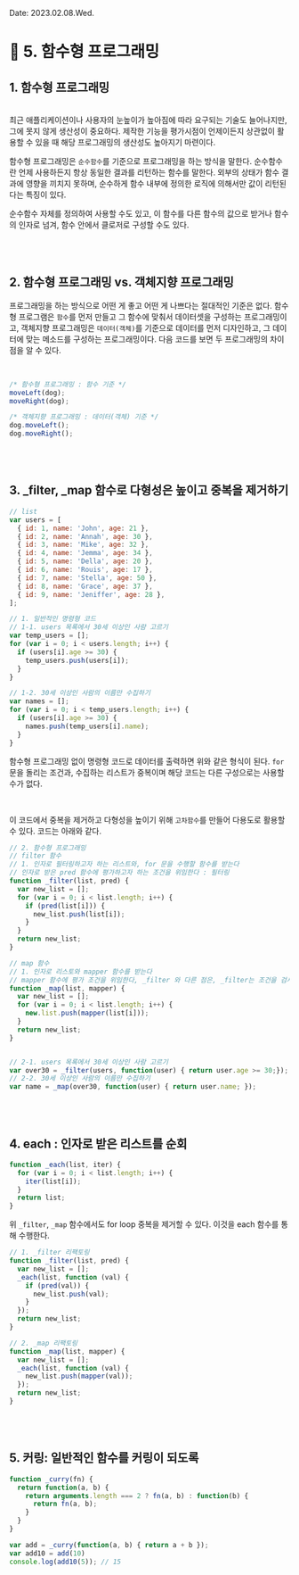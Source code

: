 Date: 2023.02.08.Wed.

 # :memo: 5. 함수형 프로그래밍

## 1. 함수형 프로그래밍
<br/>
최근 애플리케이션이나 사용자의 눈높이가 높아짐에 따라 요구되는 기술도 늘어나지만, 그에 못지 않게 생산성이 중요하다. 제작한 기능을 평가시점이 언제이든지 상관없이 활용할 수 있을 때 해당 프로그래밍의 생산성도 높아지기 마련이다.

함수형 프로그래밍은 `순수함수`를 기준으로 프로그래밍을 하는 방식을 말한다. 순수함수란 언제 사용하든지 항상 동일한 결과를 리턴하는 함수를 말한다. 외부의 상태가 함수 결과에 영향을 끼치지 못하며, 순수하게 함수 내부에 정의한 로직에 의해서만 값이 리턴된다는 특징이 있다.

순수함수 자체를 정의하여 사용할 수도 있고, 이 함수를 다른 함수의 값으로 받거나 함수의 인자로 넘겨, 함수 안에서 클로저로 구성할 수도 있다.

<br/><br/>

## 2. 함수형 프로그래밍 vs. 객체지향 프로그래밍

프로그래밍을 하는 방식으로 어떤 게 좋고 어떤 게 나쁘다는 절대적인 기준은 없다. 함수형 프로그램은 `함수`를 먼저 만들고 그 함수에 맞춰서 데이터셋을 구성하는 프로그래밍이고, 객체지향 프로그래밍은 `데이터(객체)`를 기준으로 데이터를 먼저 디자인하고, 그 데이터에 맞는 메소드를 구성하는 프로그래밍이다. 다음 코드를 보면 두 프로그래밍의 차이점을 알 수 있다.

<br/>

```js
/* 함수형 프로그래밍 : 함수 기준 */
moveLeft(dog);
moveRight(dog);

/* 객체지향 프로그래밍 : 데이터(객체) 기준 */
dog.moveLeft();
dog.moveRight();
```

<br/><br/>

## 3. _filter, _map 함수로 다형성은 높이고 중복을 제거하기

```js
// list
var users = [
  { id: 1, name: 'John', age: 21 },
  { id: 2, name: 'Annah', age: 30 },
  { id: 3, name: 'Mike', age: 32 },
  { id: 4, name: 'Jemma', age: 34 },
  { id: 5, name: 'Della', age: 20 },
  { id: 6, name: 'Rouis', age: 17 },
  { id: 7, name: 'Stella', age: 50 },
  { id: 8, name: 'Grace', age: 37 },
  { id: 9, name: 'Jeniffer', age: 28 },
];

// 1. 일반적인 명령형 코드
// 1-1. users 목록에서 30세 이상인 사람 고르기
var temp_users = [];
for (var i = 0; i < users.length; i++) {
  if (users[i].age >= 30) {
    temp_users.push(users[i]);
  }
}

// 1-2. 30세 이상인 사람의 이름만 수집하기
var names = [];
for (var i = 0; i < temp_users.length; i++) {
  if (users[i].age >= 30) {
    names.push(temp_users[i].name);
  }
}
```

함수형 프로그래밍 없이 명령형 코드로 데이터를 출력하면 위와 같은 형식이 된다. `for`문을 돌리는 조건과, 수집하는 리스트가 중복이며 해당 코드는 다른 구성으로는 사용할 수가 없다.

<br/>

이 코드에서 중복을 제거하고 다형성을 높이기 위해 `고차함수`를 만들어 다용도로 활용할 수 있다. 코드는 아래와 같다.

```js
// 2. 함수형 프로그래밍
// filter 함수
// 1. 인자로 필터링하고자 하는 리스트와, for 문을 수행할 함수를 받는다
// 인자로 받은 pred 함수에 평가하고자 하는 조건을 위임한다 : 필터링
function _filter(list, pred) {
  var new_list = [];
  for (var i = 0; i < list.length; i++) {
    if (pred(list[i])) {
      new_list.push(list[i]);
    }
  }
  return new_list;
}

// map 함수
// 1. 인자로 리스토와 mapper 함수를 받는다
// mapper 함수에 평가 조건을 위임한다, _filter 와 다른 점은, _filter는 조건을 검사하는 항목이 있다는 것
function _map(list, mapper) {
  var new_list = [];
  for (var i = 0; i < list.length; i++) {
    new.list.push(mapper(list[i]));
  }
  return new_list;
}


// 2-1. users 목록에서 30세 이상인 사람 고르기
var over30 = _filter(users, function(user) { return user.age >= 30;});
// 2-2. 30세 이상인 사람의 이름만 수집하기
var name = _map(over30, function(user) { return user.name; });
```

<br/><br/>

## 4. each : 인자로 받은 리스트를 순회
```js
function _each(list, iter) {
  for (var i = 0; i < list.length; i++) {
    iter(list[i]);
  }
  return list;
}
```

위 `_filter`, `_map` 함수에서도 for loop 중복을 제거할 수 있다. 이것을 each 함수를 통해 수행한다.

```js
// 1. _filter 리팩토링
function _filter(list, pred) {
  var new_list = [];
  _each(list, function (val) {
    if (pred(val)) {
      new_list.push(val);
    }
  });
  return new_list;
}

// 2. _map 리팩토링
function _map(list, mapper) {
  var new_list = [];
  _each(list, function (val) {
    new_list.push(mapper(val));
  });
  return new_list;
}
```


<br><br>

## 5. 커링: 일반적인 함수를 커링이 되도록
```js
function _curry(fn) {
  return function(a, b) {
    return arguments.length === 2 ? fn(a, b) : function(b) {
      return fn(a, b);
    }
  }
}

var add = _curry(function(a, b) { return a + b });
var add10 = add(10)
console.log(add10(5)); // 15
```
